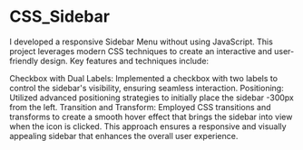 # CSS_Sidebar

I developed a responsive Sidebar Menu without using JavaScript. This project leverages modern CSS techniques to create an interactive and user-friendly design. Key features and techniques include:

Checkbox with Dual Labels: Implemented a checkbox with two labels to control the sidebar's visibility, ensuring seamless interaction.
Positioning: Utilized advanced positioning strategies to initially place the sidebar -300px from the left.
Transition and Transform: Employed CSS transitions and transforms to create a smooth hover effect that brings the sidebar into view when the icon is clicked.
This approach ensures a responsive and visually appealing sidebar that enhances the overall user experience.
